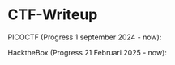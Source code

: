 # CTF-Writeup

PICOCTF (Progress 1 september 2024 - now):

HacktheBox (Progress 21 Februari 2025 - now):
